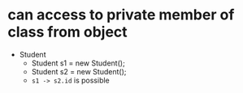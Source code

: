 # can access to private member of class from object

- Student
  - Student s1 = new Student();
  - Student s2 = new Student();
  - `s1 -> s2.id` is possible
